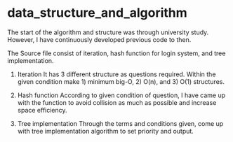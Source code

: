 # data_structure_and_algorithm

The start of the algorithm and structure was through university study. However, I have continuously developed previous code to then.

The Source file consist of iteration, hash function for login system, and tree implementation.

1. Iteration
    It has 3 different structure as questions required. Within the given condition make 1) minimum big-O, 2) O(n), and 3) O(1) structures.
    
2. Hash function
    According to given condition of question, I have came up with the function to avoid collision as much as possible and increase space efficiency.
    
3. Tree implementation
    Through the terms and conditions given, come up with tree implementation algorithm to set priority and output.
